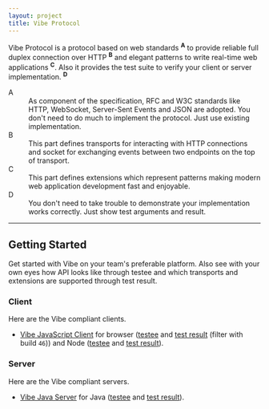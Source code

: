 ```yaml
---
layout: project
title: Vibe Protocol
---
```


Vibe Protocol is a protocol based on web standards <sup><strong>A</strong></sup> to provide reliable full duplex connection over HTTP <sup><strong>B</strong></sup> and elegant patterns to write real-time web applications <sup><strong>C</strong></sup>. Also it provides the test suite to verify your client or server implementation. <sup><strong>D</strong></sup>

<dl>
    <dt>A</dt>
    <dd>As component of the specification, RFC and W3C standards like HTTP, WebSocket, Server-Sent Events and JSON are adopted. You don't need to do much to implement the protocol. Just use existing implementation.</dd>
    <dt>B</dt>
    <dd>This part defines transports for interacting with HTTP connections and socket for exchanging events between two endpoints on the top of transport.</dd>
    <dt>C</dt>
    <dd>This part defines extensions which represent patterns making modern web application development fast and enjoyable.</dd>
    <dt>D</dt>
    <dd>You don't need to take trouble to demonstrate your implementation works correctly. Just show test arguments and result.</dd>
</dl>

---

## Getting Started
Get started with Vibe on your team's preferable platform. Also see with your own eyes how API looks like through testee and which transports and extensions are supported through test result.

### Client
Here are the Vibe compliant clients.

* [Vibe JavaScript Client](http://vibe-project.github.io/projects/vibe-javascript-client/3.0.0-Alpha2/) for browser ([testee](https://github.com/vibe-project/vibe-javascript-client/blob/v3.0.0-Alpha2/test/resources/testee.html#L62-L116) and [test result](https://saucelabs.com/u/vibe) (filter with build `46`)) and Node ([testee](https://github.com/vibe-project/vibe-javascript-client/blob/v3.0.0-Alpha2/Gruntfile.js#L90-L126) and [test result](https://travis-ci.org/vibe-project/vibe-javascript-client/builds/38164691)).

### Server
Here are the Vibe compliant servers.

* [Vibe Java Server](http://vibe-project.github.io/projects/vibe-java-server/3.0.0-Alpha2/) for Java ([testee](https://github.com/vibe-project/vibe-java-server/blob/v3.0.0-Alpha2/server/src/test/java/org/atmosphere/vibe/server/ProtocolTest.java#L32-L87) and [test result](https://travis-ci.org/vibe-project/vibe-java-server/builds/38159841)).